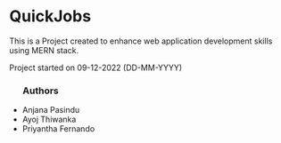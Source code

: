 # QuickJobs

This is a Project created to enhance web application development skills using MERN stack.

Project started on 09-12-2022 (DD-MM-YYYY)

<ul>
  <h3>Authors</h3>
  <li> Anjana Pasindu </li>
  <li> Ayoj Thiwanka </li>  
  <li> Priyantha Fernando </li>
</ul>
